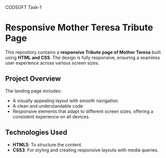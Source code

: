 CODSOFT Task-1

# Responsive Mother Teresa Tribute Page

This repository contains a **responsive Tribute page of Mother Teresa** built using **HTML and CSS**. The design is fully responsive, ensuring a seamless user experience across various screen sizes.
## Project Overview

The landing page includes:
- A visually appealing layout with smooth navigation.
- A clean and understandable code 
- Responsive elements that adapt to different screen sizes, offering a consistent experience on all devices.


## Technologies Used
- **HTML5**: To structure the content.
- **CSS3**: For styling and creating responsive layouts with media queries.
